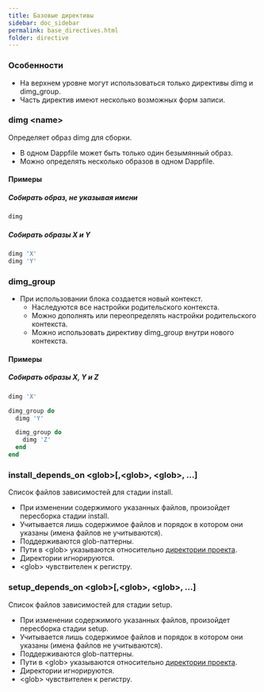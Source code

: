 ```yaml
---
title: Базовые директивы
sidebar: doc_sidebar
permalink: base_directives.html
folder: directive
---
```


### Особенности

* На верхнем уровне могут использоваться только директивы dimg и dimg\_group.
* Часть директив имеют несколько возможных форм записи.

### dimg \<name\>

Определяет образ dimg для сборки.

* В одном Dappfile может быть только один безымянный образ.
* Можно определять несколько образов в одном Dappfile.

#### Примеры

##### Собирать образ, не указывая имени
```ruby
dimg
```

##### Собирать образы X и Y
```ruby
dimg 'X'
dimg 'Y'
```

### dimg\_group

* При использовании блока создается новый контекст.
  * Наследуются все настройки родительского контекста.
  * Можно дополнять или переопределять настройки родительского контекста.
  * Можно использовать директиву dimg\_group внутри нового контекста.

#### Примеры

##### Собирать образы X, Y и Z
```ruby
dimg 'X'

dimg_group do
  dimg 'Y'

  dimg_group do
    dimg 'Z'
  end
end
```

### install\_depends\_on \<glob\>[,\<glob\>, \<glob\>, ...]
Список файлов зависимостей для стадии install.

* При изменении содержимого указанных файлов, произойдет пересборка стадии install.
* Учитывается лишь содержимое файлов и порядок в котором они указаны (имена файлов не учитываются).
* Поддерживаются glob-паттерны.
* Пути в \<glob\> указываются относительно [директории проекта](definitions.html#директория-проекта).
* Директории игнорируются.
* \<glob\> чувствителен к регистру.

### setup\_depends\_on \<glob\>[,\<glob\>, \<glob\>, ...]
Список файлов зависимостей для стадии setup.

* При изменении содержимого указанных файлов, произойдет пересборка стадии setup.
* Учитывается лишь содержимое файлов и порядок в котором они указаны (имена файлов не учитываются).
* Поддерживаются glob-паттерны.
* Пути в \<glob\> указываются относительно [директории проекта](definitions.html#директория-проекта).
* Директории игнорируются.
* \<glob\> чувствителен к регистру.
